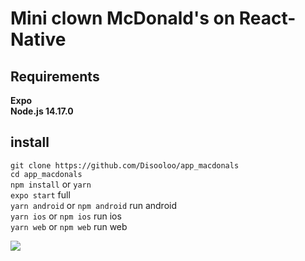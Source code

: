 # Mini clown McDonald's on React-Native

## Requirements
**Expo**  
**Node.js 14.17.0**

## install 

`git clone https://github.com/Disooloo/app_macdonals`<br>
`cd app_macdonals` <br>
`npm install` or `yarn` <br>
`expo start` full <br>
`yarn android` or `npm android` run android <br>
`yarn ios` or `npm ios` run ios <br>
`yarn web` or `npm web` run web

<img src="https://sun9-3.userapi.com/impg/SkmkfyxDQKPR3HhbFBAz7y1rXfgDAba8X85v4A/wRmXBezf9EQ.jpg?size=428x669&quality=96&sign=b6c2efea1970c261751b5649ca4a00a6&type=album"/>





